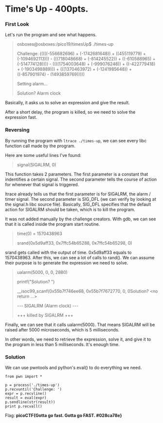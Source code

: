 # Time's Up - 400pts.

### First Look
Let's run the program and see what happens.

>osboxes@osboxes:/pico19/timesUp$ ./times-up 
>
>Challenge: (((((-556682696) + (-1742681648)) + ((455119779) + (-1094692113))) - (((718048668) + (-814245522)) + ((-610588965) + (-514774128)))) - ((((1754003648) + (-999076248)) + ((-422779418) + (-1903498889))) + (((1370463972) + (-1241985648)) + ((-857901974) - (1493859769)))))
>
>Setting alarm...
>
>Solution? Alarm clock

Basically, it asks us to solve an expression and give the result.

After a short delay, the program is killed, so we need to solve the expression fast.


### Reversing
By running the program with `ltrace ./times-up`, we can see every libc function call made by the program.

Here are some useful lines I've found:

> signal(SIGALRM, 0)

This function takes 2 parameters. The first parameter is a constant that indentifies a certain signal. The second parameter tells the course of action for whenever that signal is triggered.


ltrace already tells us that the first parameter is for SIGALRM, the alarm / timer signal.  The second parameter is SIG_DFL (we can verify by looking at the signal.h libc source file). 
Basically, SIG_DFL specifies that the default action for SIGALRM should be taken, which is to kill the program.

It was not added manually by the challenge creators. With gdb, we can see that it is called inside the program start routine.


> time(0) = 1570438963
>
> srand(0x5d9aff33, 0x7ffc54b65288, 0x7ffc54b65298, 0) 

srand gets called with the output of time. 0x5d9aff33 equals to 1570438963.
After this, we can see a lot of calls to rand(). We can assume their purpose is to generate the expression we need to solve.


> ualarm(5000, 0, 0, 2880)
>
> printf("Solution? ") 
>
> __isoc99_scanf(0x55b7f746ee68, 0x55b7f7672770, 0, 0Solution?  <no return ...>
>
> --- SIGALRM (Alarm clock) ---
>
> +++ killed by SIGALRM +++

Finally, we can see that it calls ualarm(5000). That means SIGALRM will be raised after 5000 microseconds, which is 5 milliseconds.

In other words, we need to retrieve the expression, solve it, and give it to the program in less than 5 milliseconds. It's enough time.



### Solution
We can use pwntools and python's eval() to do everything we need.


```
from pwn import *

p = process('./times-up')
p.recvuntil('Challenge: ')
expr = p.recvline()
result = eval(expr)
p.sendline(str(result))
print p.recvall()
```

Flag: **picoCTF{Gotta go fast. Gotta go FAST. #028ca78e}**
